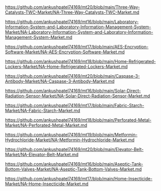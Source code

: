 <p><a href="https://github.com/ankushpatel74169/mt20/blob/main/Three-Way-Catalysts-TWC-Market/NA-Three-Way-Catalysts-TWC-Market.md">https://github.com/ankushpatel74169/mt20/blob/main/Three-Way-Catalysts-TWC-Market/NA-Three-Way-Catalysts-TWC-Market.md</a></p><p><a href="https://github.com/ankushpatel74169/mt16/blob/main/Laboratory-Information-System-and-Laboratory-Information-Management-System-Market/NA-Laboratory-Information-System-and-Laboratory-Information-Management-System-Market.md">https://github.com/ankushpatel74169/mt16/blob/main/Laboratory-Information-System-and-Laboratory-Information-Management-System-Market/NA-Laboratory-Information-System-and-Laboratory-Information-Management-System-Market.md</a></p><p><a href="https://github.com/ankushpatel74169/mt17/blob/main/AES-Encryption-Software-Market/NA-AES-Encryption-Software-Market.md">https://github.com/ankushpatel74169/mt17/blob/main/AES-Encryption-Software-Market/NA-AES-Encryption-Software-Market.md</a></p><p><a href="https://github.com/ankushpatel74169/mt18/blob/main/Home-Refrigerated-Lockers-Market/NA-Home-Refrigerated-Lockers-Market.md">https://github.com/ankushpatel74169/mt18/blob/main/Home-Refrigerated-Lockers-Market/NA-Home-Refrigerated-Lockers-Market.md</a></p><p><a href="https://github.com/ankushpatel74169/mt20/blob/main/Caspase-3-Antibody-Market/NA-Caspase-3-Antibody-Market.md">https://github.com/ankushpatel74169/mt20/blob/main/Caspase-3-Antibody-Market/NA-Caspase-3-Antibody-Market.md</a></p><p><a href="https://github.com/ankushpatel74169/mt16/blob/main/Solar-Direct-Radiation-Sensor-Market/NA-Solar-Direct-Radiation-Sensor-Market.md">https://github.com/ankushpatel74169/mt16/blob/main/Solar-Direct-Radiation-Sensor-Market/NA-Solar-Direct-Radiation-Sensor-Market.md</a></p><p><a href="https://github.com/ankushpatel74169/mt17/blob/main/Fabric-Starch-Market/NA-Fabric-Starch-Market.md">https://github.com/ankushpatel74169/mt17/blob/main/Fabric-Starch-Market/NA-Fabric-Starch-Market.md</a></p><p><a href="https://github.com/ankushpatel74169/mt18/blob/main/Perforated-Metal-Market/NA-Perforated-Metal-Market.md">https://github.com/ankushpatel74169/mt18/blob/main/Perforated-Metal-Market/NA-Perforated-Metal-Market.md</a></p><p><a href="https://github.com/ankushpatel74169/mt19/blob/main/Metformin-Hydrochloride-Market/NA-Metformin-Hydrochloride-Market.md">https://github.com/ankushpatel74169/mt19/blob/main/Metformin-Hydrochloride-Market/NA-Metformin-Hydrochloride-Market.md</a></p><p><a href="https://github.com/ankushpatel74169/mt20/blob/main/Elevator-Belt-Market/NA-Elevator-Belt-Market.md">https://github.com/ankushpatel74169/mt20/blob/main/Elevator-Belt-Market/NA-Elevator-Belt-Market.md</a></p><p><a href="https://github.com/ankushpatel74169/mt16/blob/main/Aseptic-Tank-Bottom-Valves-Market/NA-Aseptic-Tank-Bottom-Valves-Market.md">https://github.com/ankushpatel74169/mt16/blob/main/Aseptic-Tank-Bottom-Valves-Market/NA-Aseptic-Tank-Bottom-Valves-Market.md</a></p><p><a href="https://github.com/ankushpatel74169/mt17/blob/main/Home-Insecticide-Market/NA-Home-Insecticide-Market.md">https://github.com/ankushpatel74169/mt17/blob/main/Home-Insecticide-Market/NA-Home-Insecticide-Market.md</a></p>
